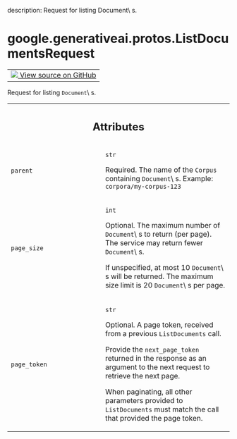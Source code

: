 description: Request for listing Document\ s.

<div itemscope itemtype="http://developers.google.com/ReferenceObject">
<meta itemprop="name" content="google.generativeai.protos.ListDocumentsRequest" />
<meta itemprop="path" content="Stable" />
</div>

# google.generativeai.protos.ListDocumentsRequest

<!-- Insert buttons and diff -->

<table class="tfo-notebook-buttons tfo-api nocontent">
<td>
  <a target="_blank" href="https://github.com/googleapis/google-cloud-python/tree/main/packages/google-ai-generativelanguage/google/ai/generativelanguage_v1beta/types/retriever_service.py#L387-L423">
    <img src="https://www.tensorflow.org/images/GitHub-Mark-32px.png" />
    View source on GitHub
  </a>
</td>
</table>



Request for listing ``Document``\ s.

<!-- Placeholder for "Used in" -->




<!-- Tabular view -->
 <table class="responsive fixed orange">
<colgroup><col width="214px"><col></colgroup>
<tr><th colspan="2"><h2 class="add-link">Attributes</h2></th></tr>

<tr>
<td>

`parent`<a id="parent"></a>

</td>
<td>

`str`

Required. The name of the ``Corpus`` containing
``Document``\ s. Example: ``corpora/my-corpus-123``

</td>
</tr><tr>
<td>

`page_size`<a id="page_size"></a>

</td>
<td>

`int`

Optional. The maximum number of ``Document``\ s to return
(per page). The service may return fewer ``Document``\ s.

If unspecified, at most 10 ``Document``\ s will be returned.
The maximum size limit is 20 ``Document``\ s per page.

</td>
</tr><tr>
<td>

`page_token`<a id="page_token"></a>

</td>
<td>

`str`

Optional. A page token, received from a previous
``ListDocuments`` call.

Provide the ``next_page_token`` returned in the response as
an argument to the next request to retrieve the next page.

When paginating, all other parameters provided to
``ListDocuments`` must match the call that provided the page
token.

</td>
</tr>
</table>




